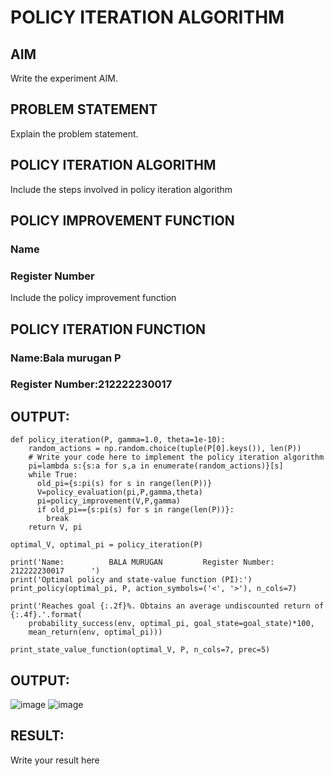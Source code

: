 # POLICY ITERATION ALGORITHM

## AIM
Write the experiment AIM.

## PROBLEM STATEMENT
Explain the problem statement.

## POLICY ITERATION ALGORITHM
Include the steps involved in policy iteration algorithm

## POLICY IMPROVEMENT FUNCTION
### Name
### Register Number
Include the policy improvement function

## POLICY ITERATION FUNCTION
### Name:Bala murugan P
### Register Number:212222230017

## OUTPUT:
```
def policy_iteration(P, gamma=1.0, theta=1e-10):
    random_actions = np.random.choice(tuple(P[0].keys()), len(P))
    # Write your code here to implement the policy iteration algorithm
    pi=lambda s:{s:a for s,a in enumerate(random_actions)}[s]
    while True:
      old_pi={s:pi(s) for s in range(len(P))}
      V=policy_evaluation(pi,P,gamma,theta)
      pi=policy_improvement(V,P,gamma)
      if old_pi=={s:pi(s) for s in range(len(P))}:
        break
    return V, pi
```
```
optimal_V, optimal_pi = policy_iteration(P)
```
```
print('Name:          BALA MURUGAN         Register Number: 212222230017      ')
print('Optimal policy and state-value function (PI):')
print_policy(optimal_pi, P, action_symbols=('<', '>'), n_cols=7)
```
```
print('Reaches goal {:.2f}%. Obtains an average undiscounted return of {:.4f}.'.format(
    probability_success(env, optimal_pi, goal_state=goal_state)*100,
    mean_return(env, optimal_pi)))
```
```
print_state_value_function(optimal_V, P, n_cols=7, prec=5)
```
## OUTPUT:
![image](https://github.com/user-attachments/assets/e6029934-a2e5-4338-8bec-89c896ea6a1c)
![image](https://github.com/user-attachments/assets/a4881cdb-dd5d-4559-b5ca-eb98a3b36213)


## RESULT:

Write your result here
